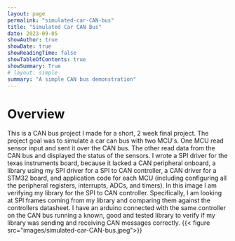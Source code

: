 ```yaml
---
layout: page
permalink: "simulated-car-CAN-bus"
title: "Simulated Car CAN Bus"
date: 2023-09-05
showAuthor: true
showDate: true
showReadingTime: false
showTableOfContents: true
showSummary: True
# layout: simple
summary: "A simple CAN bus demonstration"
---
```


# Overview

This is a CAN bus project I made for a short, 2 week final project. The project goal was to simulate a car can bus with two MCU's. One MCU read sensor input and sent it over the CAN bus. The other read data from the CAN bus and displayed the status of the sensors. I wrote a SPI driver for the texas instruments board, because it lacked a CAN peripheral onboard, a library using my SPI driver for a SPI to CAN controller, a CAN driver for a STM32 board, and application code for each MCU (including configuring all the peripheral registers, interrupts, ADCs, and timers). In this image I am verifying my library for the SPI to CAN controller. Specifically, I am looking at SPI frames coming from my library and comparing them against the controllers datasheet. I have an arduino connected with the same controller on the CAN bus running a known, good and tested library to verify if my library was sending and receiving CAN messages correctly.
{{< figure src="images/simulated-car-CAN-bus.jpeg">}}
